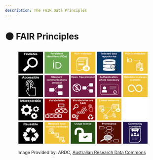 ```yaml
---
description: The FAIR Data Principles
---
```


# 🟠 FAIR Principles

<div data-full-width="true"><figure><img src="../.gitbook/assets/image (51).png" alt=""><figcaption><p>Image Provided by: ARDC, <a href="https://ardc.edu.au/resource/fair-data-training-resources/">Australian Research Data Commons</a></p></figcaption></figure></div>
